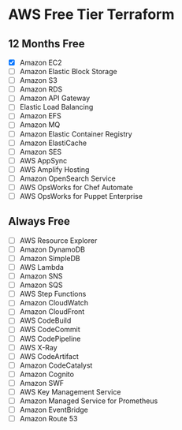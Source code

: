 # AWS Free Tier Terraform

## 12 Months Free

- [x] Amazon EC2
- [ ] Amazon Elastic Block Storage
- [ ] Amazon S3
- [ ] Amazon RDS
- [ ] Amazon API Gateway
- [ ] Elastic Load Balancing
- [ ] Amazon EFS
- [ ] Amazon MQ
- [ ] Amazon Elastic Container Registry
- [ ] Amazon ElastiCache
- [ ] Amazon SES
- [ ] AWS AppSync
- [ ] AWS Amplify Hosting 
- [ ] Amazon OpenSearch Service
- [ ] AWS OpsWorks for Chef Automate
- [ ] AWS OpsWorks for Puppet Enterprise

## Always Free

- [ ] AWS Resource Explorer
- [ ] Amazon DynamoDB
- [ ] Amazon SimpleDB
- [ ] AWS Lambda
- [ ] Amazon SNS
- [ ] Amazon SQS
- [ ] AWS Step Functions
- [ ] Amazon CloudWatch
- [ ] Amazon CloudFront
- [ ] AWS CodeBuild
- [ ] AWS CodeCommit
- [ ] AWS CodePipeline
- [ ] AWS X-Ray
- [ ] AWS CodeArtifact
- [ ] Amazon CodeCatalyst
- [ ] Amazon Cognito
- [ ] Amazon SWF
- [ ] AWS Key Management Service
- [ ] Amazon Managed Service for Prometheus
- [ ] Amazon EventBridge
- [ ] Amazon Route 53